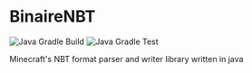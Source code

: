 # BinaireNBT
![Java Gradle Build](https://github.com/serivesmejia/BinaireNBT/workflows/Java%20Gradle%20Build/badge.svg)
![Java Gradle Test](https://github.com/serivesmejia/BinaireNBT/workflows/Java%20Gradle%20Test/badge.svg)

Minecraft's NBT format parser and writer library written in java
